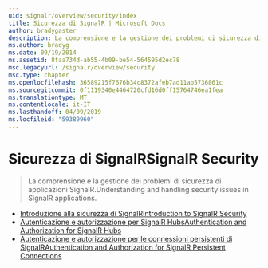 ```yaml
---
uid: signalr/overview/security/index
title: Sicurezza di SignalR | Microsoft Docs
author: bradygaster
description: La comprensione e la gestione dei problemi di sicurezza di applicazioni SignalR.
ms.author: bradyg
ms.date: 09/19/2014
ms.assetid: 8faa734d-ab55-4b09-be54-564595d2ec78
msc.legacyurl: /signalr/overview/security
msc.type: chapter
ms.openlocfilehash: 36589215f7676b34c8372afeb7ad11ab5736861c
ms.sourcegitcommit: 0f1119340e4464720cfd16d0ff15764746ea1fea
ms.translationtype: MT
ms.contentlocale: it-IT
ms.lasthandoff: 04/09/2019
ms.locfileid: "59389960"
---
```

# <a name="signalr-security"></a><span data-ttu-id="5c8d9-103">Sicurezza di SignalR</span><span class="sxs-lookup"><span data-stu-id="5c8d9-103">SignalR Security</span></span>

> <span data-ttu-id="5c8d9-104">La comprensione e la gestione dei problemi di sicurezza di applicazioni SignalR.</span><span class="sxs-lookup"><span data-stu-id="5c8d9-104">Understanding and handling security issues in SignalR applications.</span></span>


- [<span data-ttu-id="5c8d9-105">Introduzione alla sicurezza di SignalR</span><span class="sxs-lookup"><span data-stu-id="5c8d9-105">Introduction to SignalR Security</span></span>](introduction-to-security.md)
- [<span data-ttu-id="5c8d9-106">Autenticazione e autorizzazione per SignalR Hubs</span><span class="sxs-lookup"><span data-stu-id="5c8d9-106">Authentication and Authorization for SignalR Hubs</span></span>](hub-authorization.md)
- [<span data-ttu-id="5c8d9-107">Autenticazione e autorizzazione per le connessioni persistenti di SignalR</span><span class="sxs-lookup"><span data-stu-id="5c8d9-107">Authentication and Authorization for SignalR Persistent Connections</span></span>](persistent-connection-authorization.md)
